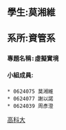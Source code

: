 ## 學生:莫湘維
## 系所:資管系
### `專題名稱:虛擬實境`
#### 小組成員:
```
* 0624075 莫湘維
* 0624077 謝以諾
* 0624039 周彥澄
```
[高科大](https://www.nkust.edu.tw/)
